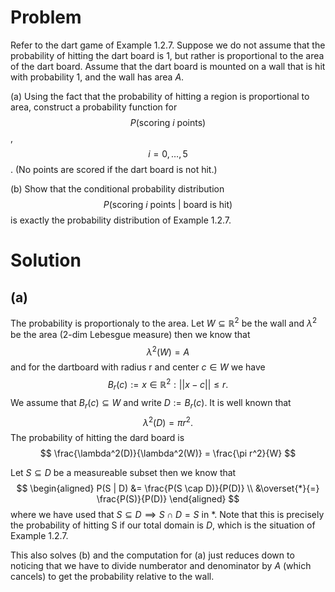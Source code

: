 # Problem
Refer to the dart game of Example 1.2.7. Suppose we do not assume that the probability of hitting the dart board is 1, but rather is proportional to the area of the dart board. Assume that the dart board is mounted on a wall that is hit with probability 1, and the wall has area $A$.

(a) Using the fact that the probability of hitting a region is proportional to area, construct a probability function for $$ P(\text{scoring } i \text{ points}) $$, $$ i = 0, \dots, 5 $$. (No points are scored if the dart board is not hit.)

(b) Show that the conditional probability distribution $$ P(\text{scoring } i \text{ points | board is hit}) $$ is exactly the probability distribution of Example 1.2.7.

# Solution
## (a)
The probability is proportionaly to the area. Let $W \subseteq \mathbb{R}^2$ be the wall and $\lambda^2$ be the area (2-dim Lebesgue measure) then we know that
$$
\lambda^2(W) = A
$$
and for the dartboard with radius r and center $c \in W$ we have
$$
B_r(c) := {x \in \mathbb{R}^2 : ||x - c|| \leq r}.
$$
We assume that $B_r(c) \subseteq W$ and write $D := B_r(c)$. It is well known that
$$
\lambda^2(D) = \pi r^2.
$$
The probability of hitting the dard board is
$$
\frac{\lambda^2(D)}{\lambda^2(W)} = \frac{\pi r^2}{W}
$$

Let $S \subseteq D$ be a measureable subset then we know that
$$
\begin{aligned}
P(S | D) &= \frac{P(S \cap D)}{P(D)} \\
&\overset{*}{=} \frac{P(S)}{P(D)}
\end{aligned}
$$
where we have used that $S \subseteq D \implies S \cap D = S$ in $*$. Note that this is precisely the probability of hitting S if our total domain is $D$, which is the situation of Example 1.2.7.

This also solves (b) and the computation for (a) just reduces down to noticing that we have to divide numberator and denominator by $A$ (which cancels) to get the probability relative to the wall.